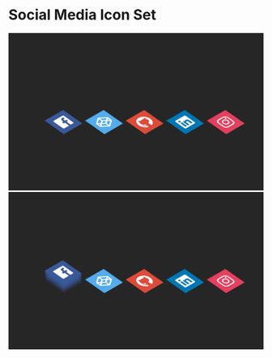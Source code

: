# Social Media Icon Set
<img src="./Images/Screen Shot 2019-06-02 at 8.19.28 PM.png">

<img src="./Images/Screen Shot 2019-06-02 at 8.19.40 PM.png">
